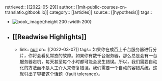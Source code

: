 retrieved:: [[2022-05-29]]
author:: [[mit-public-courses-cn-translatio.gitbook.io]]
category:: [[articles]]
source:: [[hypothesis]]
tags::

- ![book_image](https://readwise-assets.s3.amazonaws.com/static/images/article0.00998d930354.png){:height 200 :width 200}
- ## [[Readwise Highlights]]
	- link:: [null](null)
	  on:: [[2022-03-07]]
	  tags:: 
	  如果你在成百上千台服务器进行分片，你将会看见常态的故障。如果你有数千台服务器，那么总是会有一台服务器宕机，每天甚至每个小时都可能会发生错误。所以，我们需要自动化的方法而不是人工介入来修复错误。我们需要一个自动的容错系统，这就引出了容错这个话题（fault tolerance）。